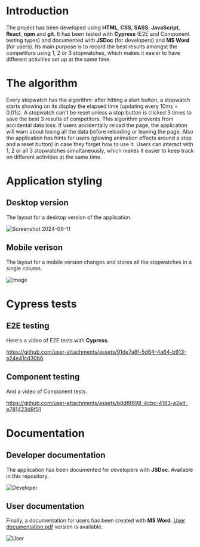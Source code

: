 # Introduction
The project has been developed using **HTML**, **CSS**, **SASS**, **JavaScript**, **React**, **npm** and **git**. It has been tested with **Cypress** (E2E and Component testing types) and documented with **JSDoc** (for developers) and **MS Word** (for users).
Its main purpose is to record the best results amongst the competitors using 1, 2 or 3 stopwatches, which makes it easier to have different activities set up at the same time.
# The algorithm
Every stopwatch has the algorithm: after hitting a start button, a stopwatch starts showing on its display the elapsed time (updating every 10ms = 0.01s). A stopwatch can't be reset unless a stop button is clicked 3 times to save the best 3 results of competitors. This algorithm prevents from accidental data loss. If users accidentally reload the page, the application will warn about losing all the data before reloading or leaving the page. Also the application has hints for users (glowing animation effects around a stop and a reset button) in case they forget how to use it. Users can interact with 1, 2 or all 3 stopwatches simultaneously, which makes it easier to keep track on different activities at the same time.
# Application styling
## Desktop version
The layout for a desktop version of the application.

![Screenshot 2024-09-11](https://github.com/user-attachments/assets/1853680f-3b4a-4e5a-9bc5-1eb5f007c7f2)
## Mobile verison
The layout for a mobile version changes and stores all the stopwatches in a single column.

![image](https://github.com/user-attachments/assets/8d2e17e1-aaa3-4133-b498-4e3c9dc4d481)
# Cypress tests
## E2E testing
Here's a video of E2E tests with **Cypress**.

https://github.com/user-attachments/assets/91de7a8f-5d64-4a64-b913-a24e41cd30b6
## Component testing
And a video of Component tests.

https://github.com/user-attachments/assets/b8d8f698-4cbc-4183-a2a4-e781423d9f51
# Documentation
## Developer documentation
The application has been documented for developers with **JSDoc**. Available in this repository.

![Developer](https://github.com/user-attachments/assets/0a6b73ea-5a3d-4a82-8e86-454f5e278f16)
## User documentation
Finally, a documentation for users has been created with **MS Word**. [User documentation.pdf](https://github.com/user-attachments/files/16967419/User.documentation.pdf) version is available.

![User](https://github.com/user-attachments/assets/6fc3f685-c3f4-4912-8adb-a5553bed60bd)
